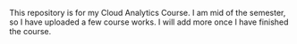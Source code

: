 This repository is for my Cloud Analytics Course. I am mid of the semester, so I have uploaded a few course works. I will add more once I have finished the course.
